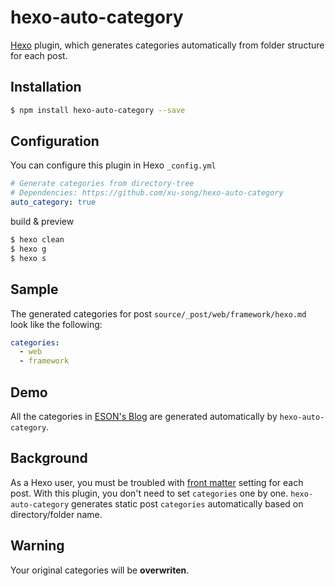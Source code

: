 # hexo-auto-category

[Hexo](hexo.io) plugin, which generates categories automatically from folder structure for each post.

## Installation 


```sh
$ npm install hexo-auto-category --save
```


## Configuration

You can configure this plugin in Hexo `_config.yml`

```yml
# Generate categories from directory-tree
# Dependencies: https://github.com/xu-song/hexo-auto-category
auto_category: true
```


build & preview
```sh
$ hexo clean
$ hexo g
$ hexo s
```


## Sample

The generated categories for post `source/_post/web/framework/hexo.md` look like the following:

```yml
categories:
  - web
  - framework
```

## Demo

All the categories in [ESON's Blog](https://blog.eson.org/) are generated automatically by `hexo-auto-category`.

## Background 


As a Hexo user, you must be troubled with [front matter](https://hexo.io/zh-cn/docs/front-matter.html) setting for each post.
With this plugin, you don't need to set `categories` one by one.
`hexo-auto-category` generates static post `categories` automatically based on directory/folder name.


## Warning

Your original categories will be **overwriten**.
